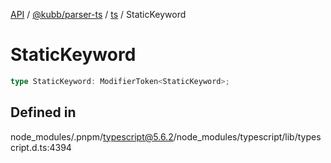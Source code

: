[API](../../../../../packages.md) / [@kubb/parser-ts](../../../index.md) / [ts](../index.md) / StaticKeyword

# StaticKeyword

```ts
type StaticKeyword: ModifierToken<StaticKeyword>;
```

## Defined in

node\_modules/.pnpm/typescript@5.6.2/node\_modules/typescript/lib/typescript.d.ts:4394
